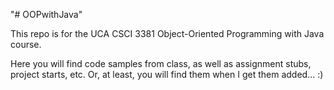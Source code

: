 "# OOPwithJava" 

This repo is for the UCA CSCI 3381 Object-Oriented Programming with Java course.

Here you will find code samples from class, as well as assignment stubs, project starts, etc.
Or, at least, you will find them when I get them added...  :)

